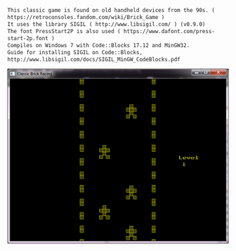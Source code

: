 
    This classic game is found on old handheld devices from the 90s. ( https://retroconsoles.fandom.com/wiki/Brick_Game ) 
    It uses the library SIGIL ( http://www.libsigil.com/ ) (v0.9.0)
    The font PressStart2P is also used ( https://www.dafont.com/press-start-2p.font )
    Compiles on Windows 7 with Code::Blocks 17.12 and MinGW32. 
    Guide for installing SIGIL on Code::Blocks, http://www.libsigil.com/docs/SIGIL_MinGW_CodeBlocks.pdf

<img src="screenshot.png"
     alt="In game screenshot"
     style="float: left; margin-right: 10px;" />
     
